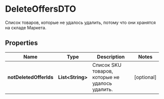 

# DeleteOffersDTO

Список товаров, которые не удалось удалить, потому что они хранятся на складе Маркета.

## Properties

| Name | Type | Description | Notes |
|------------ | ------------- | ------------- | -------------|
|**notDeletedOfferIds** | **List&lt;String&gt;** | Список SKU товаров, которые не удалось удалить. |  [optional] |



